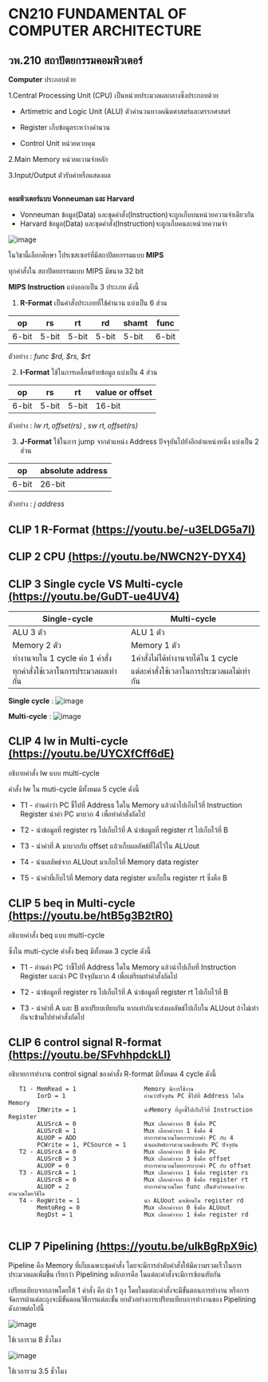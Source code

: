 # CN210 FUNDAMENTAL OF COMPUTER ARCHITECTURE
## วพ.210 สถาปัตยกรรมคอมพิวเตอร์

**Computer** ประกอบด้วย

1.Central Processing Unit (CPU) เป็นหน่วยประมวลผลกลางซึ่งประกอบด้วย 

  * Artimetric and Logic Unit (ALU) ตัวคำนวนทางคณิตศาสตร์และตรรกศาสตร์  
  
  * Register เก็บข้อมูลระหว่างคำนวน
  
  * Control Unit หน่วยควบคุม
  
2.Main Memory หน่วยความจำหลัก

3.Input/Output ตัวรับค่าหรือแสดงผล

## 

**คอมพิวเตอร์แบบ Vonneuman และ Harvard**
 * Vonneuman ข้อมูล(Data) และชุดคำสั่ง(Instruction)จะถูกเก็บบนหน่วยความจำเดียวกัน
 * Harvard ข้อมูล(Data) และชุดคำสั่ง(Instruction)จะถูกเก็บคนละหน่วยความจำ
 
![image](https://user-images.githubusercontent.com/60430433/80482284-25209b80-897e-11ea-99e6-959c60e733a3.jpeg)

ในวิชานี้เลือกศึกษา โปรเซสเซอร์ที่มีสถาปัตยกรรมแบบ **MIPS**

ทุกคำสั่งใน สถาปัตยกรรมแบบ MIPS มีขนาด 32 bit

**MIPS Instruction** แบ่งออกเป็น 3 ประเภท ดังนี้

1. **R-Format** เป็นคำสั่งประเภทที่ใช้คำนวน แบ่งเป็น 6 ส่วน

|op | rs | rt | rd | shamt | func |
|---|---|---|---|---|---|
|6-bit|5-bit|5-bit|5-bit|5-bit|6-bit|

ตัวอย่าง : *func $rd, $rs, $rt*

2. **I-Format** ใช้ในการเคลื่อนย้ายข้อมูล แบ่งเป็น 4 ส่วน 

|op | rs | rt | value or offset |
|---|---|---|---|
|6-bit|5-bit|5-bit|16-bit|

ตัวอย่าง : *lw $rt, offset($rs)* , *sw $rt, offset($rs)*

3. **J-Format** ใช้ในการ jump จากตำแหน่ง Address ปัจจุบันไปยังอีกตำแหน่งหนึ่ง แบ่งเป็น 2 ส่วน 
   
|op | absolute address |
|---|---|
|6-bit|26-bit|

ตัวอย่าง : *j address*


## **CLIP 1 R-Format** [(https://youtu.be/-u3ELDG5a7I)](https://youtu.be/-u3ELDG5a7I) 


## **CLIP 2 CPU** [(https://youtu.be/NWCN2Y-DYX4)](https://youtu.be/NWCN2Y-DYX4) 



## **CLIP 3 Single cycle VS Multi-cycle** [(https://youtu.be/GuDT-ue4UV4)](https://youtu.be/GuDT-ue4UV4) 

| Single-cycle | Multi-cycle |
| --- | --- |
| ALU 3 ตัว | ALU 1 ตัว |
| Memory 2 ตัว | Memory 1 ตัว |
| ทำงานจบใน 1 cycle ต่อ 1 คำสั่ง | 1คำสั่งไม่ได้ทำงานจบได้ใน 1 cycle |
| ทุกคำสั่งใช้เวลาในการประมวลผลเท่ากัน | แต่ละคำสั่งใช้เวลาในการประมวลผลไม่เท่ากัน |

**Single cycle** : 
![image](https://i.stack.imgur.com/vCvw1.png)

**Multi-cycle**  : 
![image](https://i.imgur.com/mWXHWpT.png)

## **CLIP 4 lw in Multi-cycle** [(https://youtu.be/UYCXfCff6dE)](https://youtu.be/UYCXfCff6dE)

อธิบายคำสั่ง lw แบบ multi-cycle  

คำสั่ง lw ใน muti-cycle มีทั้งหมด 5 cycle ดังนี้

  * T1 - อ่านค่าว่า PC ชี้ไปที่ Address ใดใน Memory แล้วนำไปเก็บไว้ที่ Instruction Register นำค่า PC มาบวก 4 เพื่อทำคำสั่งถัดไป
        
  * T2 - นำข้อมูลที่ register rs ไปเก็บไว้ที่ A นำข้อมูลที่ register rt ไปเก็บไว้ที่ B   
        
  * T3 - นำค่าที่ A มาบวกกับ offset แล้วเก็บผลลัพธ์ที่ได้ไว้ใน ALUout
   
  * T4 - นำผลลัพธ์จาก ALUout มาเก็บไว้ที่ Memory data register
   
  * T5 - นำค่าที่เก็บไว้ที่ Memory data register มาเก็บใน register rt ซึ่งคือ B
   
## **CLIP 5 beq in Multi-cycle** [(https://youtu.be/htB5g3B2tR0)](https://youtu.be/htB5g3B2tR0) 

อธิบายคำสั่ง beq แบบ multi-cycle

ซึ่งใน muti-cycle คำสั่ง beq มีทั้งหมด 3 cycle ดังนี้

  * T1 - อ่านค่า PC ว่าชี้ไปที่ Address ใดใน Memory แล้วนำไปเก็บที่ Instruction Register และนำ PC ปัจจุบันบวก 4 เพื่อเตรียมทำคำสั่งถัดไป
        
  * T2 - นำข้อมูลที่ register rs ไปเก็บไว้ที่ A นำข้อมูลที่ register rt ไปเก็บไว้ที่ B
        
  * T3 - นำค่าที่ A และ B มาเปรียบเทียบกัน หากเท่ากันจะส่งผลลัพธ์ไปเก็บใน ALUout ถ้าไม่เท่ากันจะข้ามไปทำคำสั่งถัดไป

## **CLIP 6 control signal R-format** [(https://youtu.be/SFvhhpdckLI)](https://youtu.be/SFvhhpdckLI) 

อธิบายการทำงาน control signal ของคำสั่ง R-format มีทั้งหมด 4 cycle ดังนี้ 

```
   T1 - MemRead = 1                   Memory มีการใช้งาน
        IorD = 1                      อ่านว่าปัจจุบัน PC ชี้ไปที่ Address ใดใน Memory
        IRWrite = 1                   นำMemory ที่ถูกชี้ไปเก็บไว้ที่ Instruction Register
        ALUSrcA = 0                   Mux เลือกค่าจาก 0 ซึ่งคือ PC
        ALUSrcB = 1                   Mux เลือกค่าจาก 1 ซึ่งคือ 4
        ALUOP = ADD                   ทำการคำนวณโดยการบวกค่า PC กับ 4
        PCWrite = 1, PCSource = 1     นำผลลัพธ์การคำนวณเขียนทับ PC ปัจจุบัน
   T2 - ALUSrcA = 0                   Mux เลือกค่าจาก 0 ซึ่งคือ PC
        ALUSrcB = 3                   Mux เลือกค่าจาก 3 ซึ่งคือ offset
        ALUOP = 0                     ทำการคำนวณโดยการบวกค่า PC กับ offset
   T3 - ALUSrcA = 1                   Mux เลือกค่าจาก 1 ซึ่งคือ register rs
        ALUSrcB = 0                   Mux เลือกค่าจาก 0 ซึ่งคือ register rt
        ALUOP = 2                     ทำการคำนวณโดย func เป็นตัวกำหนดว่าจะคำนวณโดยวิธีใด
   T4 - RegWrite = 1                  นำ ALUout มาเขียนใน register rd
        MemtoReg = 0                  Mux เลือกค่าจาก 0 ซึ่งคือ ALUout
        RegDst = 1                    Mux เลือกค่าจาก 1 ซึ่งคือ register rd
   
```
## **CLIP 7 Pipelining** [(https://youtu.be/ulkBgRpX9ic)](https://youtu.be/ulkBgRpX9ic) 

Pipeline คือ Memory ที่เก็บเฉพาะชุดคำสั่ง โดยจะมีการลำดับคำสั่งให้มีความรวดเร็วในการประมวลผลเพิ่มขึ้น เรียกว่า Pipelining หลักการคือ ในแต่ละคำสั่งจะมีการซ้อนทับกัน

เปรียบเทียบจากภาพโดยให้ 1 คำสั่ง คือ ผ้า 1 ถุง โดยในแต่ละคำสั่งจะมีขั้นตอนการทำงาน หรือการจัดการผ้าแต่ละถุงจะมีขั้นตอนวิธีการแต่ละขั้น ยกตัวอย่างการเปรียบเทียบการทำงานของ Pipelining ดังภาพต่อไปนี้

![image](http://3.bp.blogspot.com/-6RQaYhlYk2k/UKTYQVX9csI/AAAAAAAAAGQ/0xF1OxF_N_Y/s1600/02-What-is-pipelining-01.png)

ใช้เวลารวม 8 ชั่วโมง

![image](http://2.bp.blogspot.com/-4YXOlZ30iCQ/UKTYR4Y4FLI/AAAAAAAAAGk/pCdSkaaazVA/s1600/02-What-is-pipelining-02.png)

ใช้เวลารวม 3.5 ชั่วโมง
